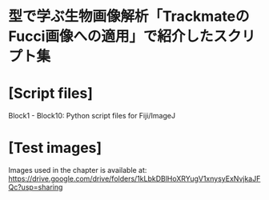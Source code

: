 

# 型で学ぶ生物画像解析「TrackmateのFucci画像への適用」で紹介したスクリプト集

# [Script files]
Block1 - Block10: Python script files for Fiji/ImageJ

# [Test images]
Images used in the chapter is available at:
https://drive.google.com/drive/folders/1kLbkDBlHoXRYugV1xnysyExNvjkaJFQc?usp=sharing
